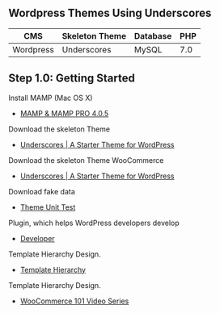 ## Wordpress Themes Using Underscores

CMS | Skeleton Theme | Database | PHP
---|---|---|---|
Wordpress | Underscores | MySQL  | 7.0

## Step 1.0: Getting Started

Install MAMP (Mac OS X)
- [MAMP & MAMP PRO 4.0.5](https://www.mamp.info/en/downloads/)

Download the skeleton Theme
- [Underscores | A Starter Theme for WordPress](http://underscores.me/)

Download the skeleton Theme WooCommerce
- [Underscores | A Starter Theme for WordPress](http://underscores.me/)

Download fake data
- [Theme Unit Test](https://codex.wordpress.org/Theme_Unit_Test)

Plugin, which helps WordPress developers develop
- [Developer](https://wordpress.org/plugins/developer/)

Template Hierarchy Design.
- [Template Hierarchy](https://developer.wordpress.org/themes/basics/template-hierarchy/)

Template Hierarchy Design.
- [WooCommerce 101 Video Series](https://docs.woocommerce.com/document/woocommerce-101-video-series/?utm_source=setupwizard&utm_medium=product&utm_content=videos&utm_campaign=woocommerceplugin)
